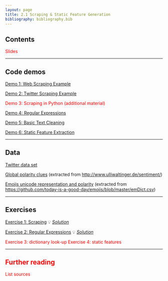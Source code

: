 ```yaml
---
layout: page
title: 2.1 Scraping & Static Feature Generation
bibliography: bibliography.bib
---
```


## Contents

<span style="color: red;">
Slides
</span>

***

## Code demos

[Demo 1: Web Scraping Example](demos/scraping_web.html)

[Demo 2: Twitter Scraping Example](demos/scraping_twitter.html)

<span style="color: red;">Demo 3: Scraping in Python (additional material)</span>

[Demo 4: Regular Expressions](demos/regex.html)

[Demo 5: Basic Text Cleaning](demos/text_cleaning.html)

[Demo 6: Static Feature Extraction](demos/static_feature_extraction.html)

***

## Data

[Twitter data set](data/twitter_data.csv)

[Global polarity clues](data/global_polarity_clues.RDS) (extracted from http://www.ulliwaltinger.de/sentiment/)

[Emojis unicode representation and polarity](data/emojis_unicode.csv) (extracted from https://github.com/today-is-a-good-day/emojis/blob/master/emDict.csv)

***

## Exercises

[Exercise 1: Scraping](exercises/scraping_task.ipynb)
💡 [*Solution*](exercises/scraping_solution.ipynb)

[Exercise 2: Regular Expressions](exercises/regex_task.ipynb)
💡 [*Solution*](exercises/regex_solution.ipynb)

<span style="color: red;">
Exercise 3: dictionary look-up
Exercise 4: static features

***

## Further reading

<span style="color: red;">
List sources
</span>
